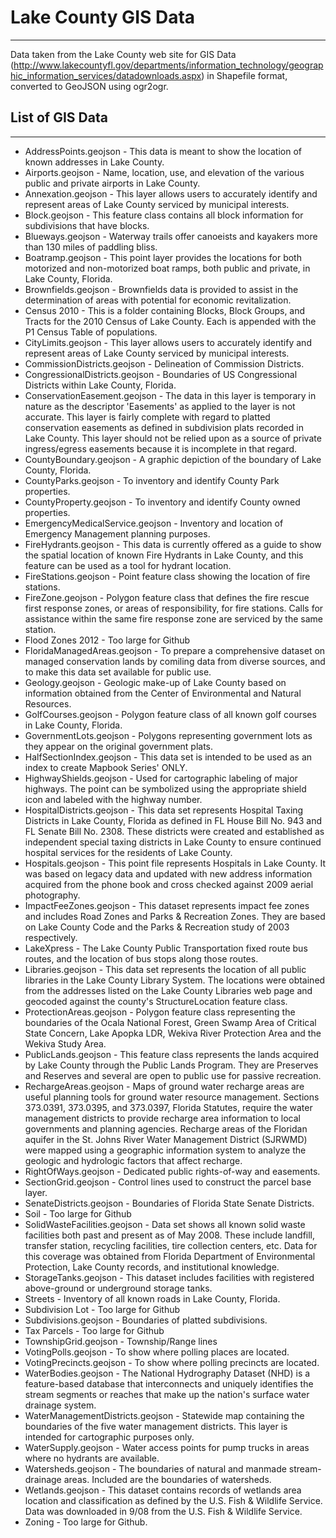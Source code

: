 # Lake County GIS Data
--------
Data taken from the Lake County web site for GIS Data (http://www.lakecountyfl.gov/departments/information_technology/geographic_information_services/datadownloads.aspx) in Shapefile format, converted to GeoJSON using ogr2ogr.

## List of GIS Data
----
- AddressPoints.geojson - This data is meant to show the location of known addresses in Lake County.
- Airports.geojson - Name, location, use, and elevation of the various public and private airports in Lake County.
- Annexation.geojson - This layer allows users to accurately identify and represent areas of Lake County serviced by municipal interests.
- Block.geojson - This feature class contains all block information for subdivisions that have blocks.
- Blueways.geojson - Waterway trails offer canoeists and kayakers more than 130 miles of paddling bliss.
- Boatramp.geojson - This point layer provides the locations for both motorized and non-motorized boat ramps, both public and private, in Lake County, Florida.
- Brownfields.geojson - Brownfields data is provided to assist in the determination of areas with potential for economic revitalization.
- Census 2010 - This is a folder containing Blocks, Block Groups, and Tracts for the 2010 Census of Lake County.  Each is appended with the P1 Census Table of populations.
- CityLimits.geojson - This layer allows users to accurately identify and represent areas of Lake County serviced by municipal interests.
- CommissionDistricts.geojson - Delineation of Commission Districts.
- CongressionalDistricts.geojson - Boundaries of US Congressional Districts within Lake County, Florida.
- ConservationEasement.geojson - The data in this layer is temporary in nature as the descriptor 'Easements' as applied to the layer is not accurate.  This layer is fairly complete with regard to platted conservation easements as defined in subdivision plats recorded in Lake County.  This layer should not be relied upon as a source of private ingress/egress easements because it is incomplete in that regard.
- CountyBoundary.geojson - A graphic depiction of the boundary of Lake County, Florida.
- CountyParks.geojson - To inventory and identify County Park properties.
- CountyProperty.geojson - To inventory and identify County owned properties.
- EmergencyMedicalService.geojson - Inventory and location of Emergency Management planning purposes.
- FireHydrants.geojson - This data is currently offered as a guide to show the spatial location of known Fire Hydrants in Lake County, and this feature can be used as a tool for hydrant location.
- FireStations.geojson - Point feature class showing the location of fire stations.
- FireZone.geojson - Polygon feature class that defines the fire rescue first response zones, or areas of responsibility, for fire stations.  Calls for assistance within the same fire response zone are serviced by the same station.
- Flood Zones 2012 - Too large for Github
- FloridaManagedAreas.geojson - To prepare a comprehensive dataset on managed conservation lands by comiling data from diverse sources, and to make this data set available for public use.
- Geology.geojson - Geologic make-up of Lake County based on information obtained from the Center of Environmental and Natural Resources.
- GolfCourses.geojson - Polygon feature class of all known golf courses in Lake County, Florida.
- GovernmentLots.geojson - Polygons representing government lots as they appear on the original government plats.
- HalfSectionIndex.geojson - This data set is intended to be used as an index to create Mapbook Series' ONLY.
- HighwayShields.geojson - Used for cartographic labeling of major highways.  The point can be symbolized using the appropriate shield icon and labeled with the highway number.
- HospitalDistricts.geojson - This data set represents Hospital Taxing Districts in Lake County, Florida as defined in FL House Bill No. 943 and FL Senate Bill No. 2308.  These districts were created and established as independent special taxing districts in Lake County to ensure continued hospital services for the residents of Lake County.
- Hospitals.geojson - This point file represents Hospitals in Lake County.  It was based on legacy data and updated with new address information acquired from the phone book and cross checked against 2009 aerial photography.
- ImpactFeeZones.geojson - This dataset represents impact fee zones and includes Road Zones and Parks & Recreation Zones.  They are based on Lake County Code and the Parks & Recreation study of 2003 respectively.
- LakeXpress - The Lake County Public Transportation fixed route bus routes, and the location of bus stops along those routes.
- Libraries.geojson - This data set represents the location of all public libraries in the Lake County Library System.  The locations were obtained from the addresses listed on the Lake County Libraries web page and geocoded against the county's StructureLocation feature class.
- ProtectionAreas.geojson - Polygon feature class representing the boundaries of the Ocala National Forest, Green Swamp Area of Critical State Concern, Lake Apopka LDR, Wekiva River Protection Area and the Wekiva Study Area.
- PublicLands.geojson - This feature class represents the lands acquired by Lake County through the Public Lands Program.  They are Preserves and Reserves and several are open to public use for passive recreation.
- RechargeAreas.geojson - Maps of ground water recharge areas are useful planning tools for ground water resource management.  Sections 373.0391, 373.0395, and 373.0397, Florida Statutes, require the water management districts to provide recharge area information to local governments and planning agencies.  Recharge areas of the Floridan aquifer in the St. Johns River Water Management District (SJRWMD) were mapped using a geographic information system to analyze the geologic and hydrologic factors that affect recharge.
- RightOfWays.geojson - Dedicated public rights-of-way and easements.
- SectionGrid.geojson - Control lines used to construct the parcel base layer.
- SenateDistricts.geojson - Boundaries of Florida State Senate Districts.
- Soil - Too large for Github
- SolidWasteFacilities.geojson - Data set shows all known solid waste facilities both past and present as of May 2008.  These include landfill, transfer station, recycling facilities, tire collection centers, etc.  Data for this coverage was obtained from Florida Department of Environmental Protection, Lake County records, and institutional knowledge.
- StorageTanks.geojson - This dataset includes facilities with registered above-ground or underground storage tanks.
- Streets - Inventory of all known roads in Lake County, Florida.
- Subdivision Lot - Too large for Github
- Subdivisions.geojson - Boundaries of platted subdivisions.
- Tax Parcels - Too large for Github
- TownshipGrid.geojson - Township/Range lines
- VotingPolls.geojson - To show where polling places are located.
- VotingPrecincts.geojson - To show where polling precincts are located.
- WaterBodies.geojson - The National Hydrography Dataset (NHD) is a feature-based database that interconnects and uniquely identifies the stream segments or reaches that make up the nation's surface water drainage system.
- WaterManagementDistricts.geojson - Statewide map containing the boundaries of the five water management districts.  This layer is intended for cartographic purposes only.
- WaterSupply.geojson - Water access points for pump trucks in areas where no hydrants are available.
- Watersheds.geojson - The boundaries of natural and manmade stream-drainage areas.  Included are the boundaries of watersheds.
- Wetlands.geojson - This dataset contains records of wetlands area location and classification as defined by the U.S. Fish & Wildlife Service.  Data was downloaded in 9/08 from the U.S. Fish & Wildlife Service.
- Zoning - Too large for Github.
